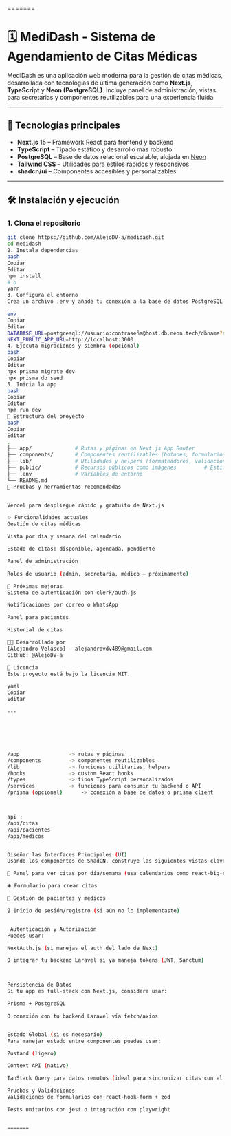 
=======
# 🗓️ MediDash - Sistema de Agendamiento de Citas Médicas

MediDash es una aplicación web moderna para la gestión de citas médicas, desarrollada con tecnologías de última generación como **Next.js**, **TypeScript** y **Neon (PostgreSQL)**. Incluye panel de administración, vistas para secretarias y componentes reutilizables para una experiencia fluida.

---

## 🚀 Tecnologías principales

- **Next.js** 15 – Framework React para frontend y backend
- **TypeScript** – Tipado estático y desarrollo más robusto
- **PostgreSQL** – Base de datos relacional escalable, alojada en [Neon](https://neon.tech/)
- **Tailwind CSS** – Utilidades para estilos rápidos y responsivos
- **shadcn/ui** – Componentes accesibles y personalizables

---

## 🛠️ Instalación y ejecución

### 1. Clona el repositorio

```bash
git clone https://github.com/AlejoDV-a/medidash.git
cd medidash
2. Instala dependencias
bash
Copiar
Editar
npm install
# o
yarn
3. Configura el entorno
Crea un archivo .env y añade tu conexión a la base de datos PostgreSQL (Neon):

env
Copiar
Editar
DATABASE_URL=postgresql://usuario:contraseña@host.db.neon.tech/dbname?sslmode=require
NEXT_PUBLIC_APP_URL=http://localhost:3000
4. Ejecuta migraciones y siembra (opcional)
bash
Copiar
Editar
npx prisma migrate dev
npx prisma db seed
5. Inicia la app
bash
Copiar
Editar
npm run dev
📁 Estructura del proyecto
bash
Copiar
Editar
.
├── app/              # Rutas y páginas en Next.js App Router
├── components/       # Componentes reutilizables (botones, formularios, cards)
├── lib/              # Utilidades y helpers (formateadores, validaciones)          # Esquema de base de datos y migraciones
├── public/           # Recursos públicos como imágenes         # Estilos globales (Tailwind)
├── .env              # Variables de entorno
└── README.md
🧪 Pruebas y herramientas recomendadas


Vercel para despliegue rápido y gratuito de Next.js

✨ Funcionalidades actuales
Gestión de citas médicas

Vista por día y semana del calendario

Estado de citas: disponible, agendada, pendiente

Panel de administración

Roles de usuario (admin, secretaria, médico – próximamente)

📌 Próximas mejoras
Sistema de autenticación con clerk/auth.js

Notificaciones por correo o WhatsApp

Panel para pacientes

Historial de citas

🧑‍💻 Desarrollado por
[Alejandro Velasco] – alejandrovdv489@gmail.com
GitHub: @AlejoDV-a

📝 Licencia
Este proyecto está bajo la licencia MIT.

yaml
Copiar
Editar

---






/app                -> rutas y páginas
/components         -> componentes reutilizables
/lib                -> funciones utilitarias, helpers
/hooks              -> custom React hooks
/types              -> tipos TypeScript personalizados
/services           -> funciones para consumir tu backend o API
/prisma (opcional)      -> conexión a base de datos o prisma client



api : 
/api/citas
/api/pacientes
/api/medicos


Diseñar las Interfaces Principales (UI)
Usando los componentes de ShadCN, construye las siguientes vistas clave:

📆 Panel para ver citas por día/semana (usa calendarios como react-big-calendar o @fullcalendar/react)

➕ Formulario para crear citas

👤 Gestión de pacientes y médicos

🔒 Inicio de sesión/registro (si aún no lo implementaste)


 Autenticación y Autorización
Puedes usar:

NextAuth.js (si manejas el auth del lado de Next)

O integrar tu backend Laravel si ya maneja tokens (JWT, Sanctum)



Persistencia de Datos
Si tu app es full-stack con Next.js, considera usar:

Prisma + PostgreSQL

O conexión con tu backend Laravel vía fetch/axios


Estado Global (si es necesario)
Para manejar estado entre componentes puedes usar:

Zustand (ligero)

Context API (nativo)

TanStack Query para datos remotos (ideal para sincronizar citas con el backend)

Pruebas y Validaciones
Validaciones de formularios con react-hook-form + zod

Tests unitarios con jest o integración con playwright


=======





